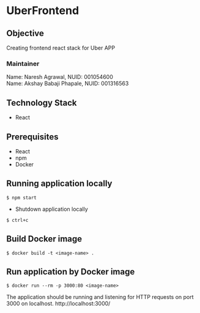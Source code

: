 # UberFrontend

## Objective
Creating frontend react stack for Uber APP

### Maintainer 
Name: Naresh Agrawal, NUID: 001054600<br/>
Name: Akshay Babaji Phapale, NUID: 001316563

## Technology Stack
* React

## Prerequisites
* React
* npm
* Docker

## Running application locally
```
$ npm start
```

* Shutdown application locally
```
$ ctrl+c
```

## Build Docker image
```
$ docker build -t <image-name> .
```

## Run application by Docker image
```
$ docker run --rm -p 3000:80 <image-name>
```
The application should be running and listening for HTTP requests on port 3000 on localhost.
http://localhost:3000/